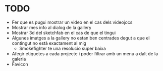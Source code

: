 # TODO

- Fer que es pugui mostrar un video en el cas dels videojocs
- Mostrar mes info al dialog de la gallery
- Mostrar 3d del sketchfab en el cas de que el tingui
- Algunes imatges a la gallery no estan ben centrades degut a que el contingut no està exactament al mig
  - Smokefighter te una resolucio super baixa
- Afegir etiquetes a cada projecte i poder filtrar amb un menu a dalt de la galeria
- Favicon
